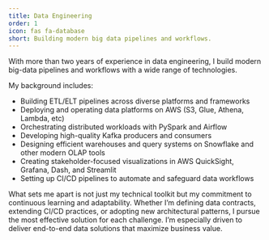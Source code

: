 ```yaml
---
title: Data Engineering
order: 1
icon: fas fa-database
short: Building modern big data pipelines and workflows.
---
```


With more than two years of experience in data engineering, I build modern big-data pipelines and workflows with a wide range of technologies.

My background includes:
- Building ETL/ELT pipelines across diverse platforms and frameworks
- Deploying and operating data platforms on AWS (S3, Glue, Athena, Lambda, etc)
- Orchestrating distributed workloads with PySpark and Airflow
- Developing high-quality Kafka producers and consumers
- Designing efficient warehouses and query systems on Snowflake and other modern OLAP tools
- Creating stakeholder-focused visualizations in AWS QuickSight, Grafana, Dash, and Streamlit
- Setting up CI/CD pipelines to automate and safeguard data workflows

What sets me apart is not just my technical toolkit but my commitment to continuous learning and adaptability. Whether I’m defining data contracts, extending CI/CD practices, or adopting new architectural patterns, I pursue the most effective solution for each challenge. I’m especially driven to deliver end-to-end data solutions that maximize business value.